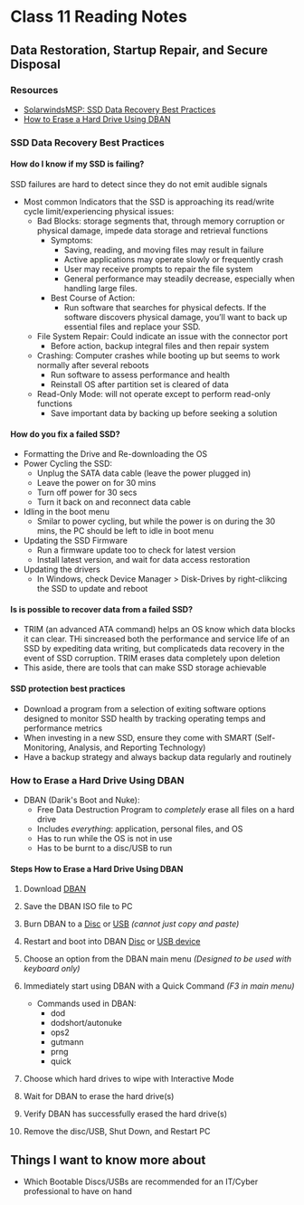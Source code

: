 # Class 11 Reading Notes

## Data Restoration, Startup Repair, and Secure Disposal

### Resources

- [SolarwindsMSP: SSD Data Recovery Best Practices](https://www.solarwindsmsp.com/blog/ssd-data-recovery-best-practices)
- [How to Erase a Hard Drive Using DBAN](https://www.lifewire.com/how-to-erase-a-hard-drive-using-dban-2619148)

### SSD Data Recovery Best Practices

#### How do I know if my SSD is failing?

SSD failures are hard to detect since they do not emit audible signals

- Most common Indicators that the SSD is approaching its read/write cycle limit/experiencing physical issues:
  - Bad Blocks: storage segments that, through memory corruption or physical damage, impede data storage and retrieval functions
    - Symptoms:
      - Saving, reading, and moving files may result in failure
      - Active applications may operate slowly or frequently crash
      - User may receive prompts to repair the file system
      - General performance may steadily decrease, especially when handling large files.
    - Best Course of Action:
      - Run software that searches for physical defects. If the software discovers physical damage, you’ll want to back up essential files and replace your SSD.
  - File System Repair: Could indicate an issue with the connector port
    - Before action, backup integral files and then repair system
  - Crashing: Computer crashes while booting up but seems to work normally after several reboots
    - Run software to assess performance and health
    - Reinstall OS after partition set is cleared of data
  - Read-Only Mode: will not operate except to perform read-only functions
    - Save important data by backing up before seeking a solution

#### How do you fix a failed SSD?

- Formatting the Drive and Re-downloading the OS
- Power Cycling the SSD:
  - Unplug the SATA data cable (leave the power plugged in)
  - Leave the power on for 30 mins
  - Turn off power for 30 secs
  - Turn it back on and reconnect data cable
- Idling in the boot menu
  - Smilar to power cycling, but while the power is on during the 30 mins, the PC should be left to idle in boot menu
- Updating the SSD Firmware
  - Run a firmware update too to check for latest version
  - Install latest version, and wait for data access restoration
- Updating the drivers
  - In Windows, check Device Manager > Disk-Drives by right-clikcing the SSD to update and reboot

#### Is is possible to recover data from a failed SSD?

- TRIM (an advanced ATA command) helps an OS know which data blocks it can clear. THi sincreased both the performance and service life of an SSD by expediting data writing, but complicateds data recovery in the event of SSD corruption. TRIM erases data completely upon deletion
- This aside, there are tools that can make SSD storage achievable

#### SSD protection best practices

- Download a program from a selection of exiting software options designed to monitor SSD health by tracking operating temps and performance metrics
- When investing in a new SSD, ensure they come with SMART (Self-Monitoring, Analysis, and Reporting Technology)
- Have a backup strategy and always backup data regularly and routinely

### How to Erase a Hard Drive Using DBAN

- DBAN (Darik's Boot and Nuke):
  - Free Data Destruction Program to *completely* erase all files on a hard drive
  - Includes *everything*: application, personal files, and OS
  - Has to run while the OS is not in use
  - Has to be burnt to a disc/USB to run

#### Steps How to Erase a Hard Drive Using DBAN

1. Download [DBAN](https://sourceforge.net/projects/dban/)
2. Save the DBAN ISO file to PC
3. Burn DBAN to a [Disc](https://www.lifewire.com/how-to-burn-an-iso-image-file-to-a-dvd-2626156) or [USB](https://www.lifewire.com/how-to-burn-an-iso-file-to-a-usb-drive-2619270) *(cannot just copy and paste)*
4. Restart and boot into DBAN [Disc](https://www.lifewire.com/how-to-boot-from-a-cd-dvd-or-bd-disc-2626090) or [USB device](https://www.lifewire.com/how-to-boot-from-a-usb-device-2626091)
5. Choose an option from the DBAN main menu *(Designed to be used with keyboard only)*
6. Immediately start using DBAN with a Quick Command *(F3 in main menu)*
    - Commands used in DBAN:
        - dod
        - dodshort/autonuke
        - ops2
        - gutmann
        - prng
        - quick

7. Choose which hard drives to wipe with Interactive Mode
8. Wait for DBAN to erase the hard drive(s)
9. Verify DBAN has successfully erased the hard drive(s)
10. Remove the disc/USB, Shut Down, and Restart PC

## Things I want to know more about

- Which Bootable Discs/USBs are recommended for an IT/Cyber professional to have on hand

